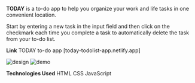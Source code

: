 **TODAY** is a to-do app to help you organize your work and life tasks in one convenient location.

Start by entering a new task in the input field and then click on the checkmark each time you complete a task to automatically delete the task from your to-do list. 

**Link**
TODAY to-do app [today-todolist-app.netlify.app]

![design](https://user-images.githubusercontent.com/109078860/189769914-d9119bc9-e91b-44a5-ae8a-561cda04867f.png)
![demo](https://user-images.githubusercontent.com/109078860/189770195-49950995-40ea-4569-892e-9e3d46430a8a.png)

**Technologies Used**
HTML
CSS
JavaScript



